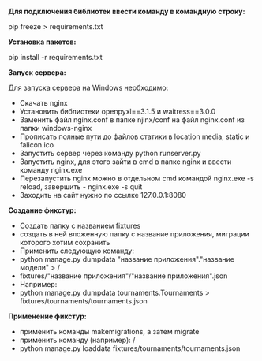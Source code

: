 ****Для подключения библиотек ввести команду в командную строку:****

pip freeze > requirements.txt

****Установка пакетов:****

pip install -r requirements.txt

****Запуск сервера:****

Для запуска сервера на Windows необходимо:
- Скачать nginx
- Установить библиотеки openpyxl==3.1.5 и waitress==3.0.0
- Заменить файл nginx.conf в папке njinx/conf на файл nginx.conf из папки windows-nginx
- Прописать полные пути до файлов статики в location media, static и falicon.ico
- Запустить сервер через команду python runserver.py
- Запустить nginx, для этого зайти в cmd в папке nginx и ввести команду nginx.exe
- Перезапустить nginx можно в отдельном cmd командой nginx.exe -s reload, завершить - nginx.exe -s quit
- Заходить на сайт нужно по ссылке 127.0.0.1:8080

****Создание фикстур:****
- Создать папку с названием fixtures
- создать в ней вложенную папку с название приложения, миграции которого хотим сохранить
- Применить следующую команду:
- python manage.py dumpdata "название приложения"."название модели" > /
- fixtures/"название приложения"/"название приложения".json
- Например:
- python manage.py dumpdata tournaments.Tournaments > fixtures/tournaments/tournaments.json

****Применение фикстур:****
- применить команды makemigrations, а затем migrate
- применить команду (например): /
- python manage.py loaddata fixtures/tournaments/tournaments.json
